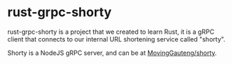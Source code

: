 # rust-grpc-shorty

rust-grpc-shorty is a project that we created to learn Rust, it is a gRPC client that connects to our internal URL shortening service called "shorty".

Shorty is a NodeJS gRPC server, and can be at [MovingGauteng/shorty](//higtub.com/MovingGauteng/shorty).
